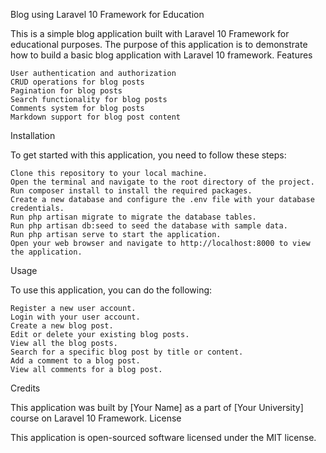 Blog using Laravel 10 Framework for Education

This is a simple blog application built with Laravel 10 Framework for educational purposes. The purpose of this application is to demonstrate how to build a basic blog application with Laravel 10 framework.
Features

    User authentication and authorization
    CRUD operations for blog posts
    Pagination for blog posts
    Search functionality for blog posts
    Comments system for blog posts
    Markdown support for blog post content

Installation

To get started with this application, you need to follow these steps:

    Clone this repository to your local machine.
    Open the terminal and navigate to the root directory of the project.
    Run composer install to install the required packages.
    Create a new database and configure the .env file with your database credentials.
    Run php artisan migrate to migrate the database tables.
    Run php artisan db:seed to seed the database with sample data.
    Run php artisan serve to start the application.
    Open your web browser and navigate to http://localhost:8000 to view the application.

Usage

To use this application, you can do the following:

    Register a new user account.
    Login with your user account.
    Create a new blog post.
    Edit or delete your existing blog posts.
    View all the blog posts.
    Search for a specific blog post by title or content.
    Add a comment to a blog post.
    View all comments for a blog post.

Credits

This application was built by [Your Name] as a part of [Your University] course on Laravel 10 Framework.
License

This application is open-sourced software licensed under the MIT license.